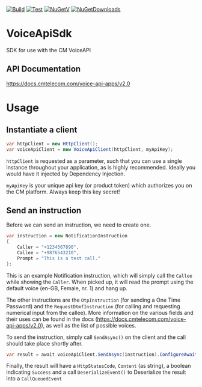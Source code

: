[![Build](https://img.shields.io/appveyor/ci/m-jepson/voiceapisdk/master.svg "Build Status")](https://ci.appveyor.com/project/m-jepson/voiceapisdk/branch/master)
[![Test](https://img.shields.io/appveyor/tests/m-jepson/voiceapisdk/master.svg "Test Status")](https://ci.appveyor.com/project/m-jepson/voiceapisdk/branch/master/tests)
[![NuGetV](https://img.shields.io/nuget/v/CM.Voice.VoiceApi.Sdk.svg "Nuget Version")](https://www.nuget.org/packages/CM.Voice.VoiceApi.Sdk)
[![NuGetDownloads](https://img.shields.io/nuget/dt/CM.Voice.VoiceApi.Sdk.svg "Nuget downloads")](https://www.nuget.org/packages/CM.Voice.VoiceApi.Sdk)

# VoiceApiSdk
SDK for use with the CM VoiceAPI

## API Documentation

https://docs.cmtelecom.com/voice-api-apps/v2.0

# Usage

## Instantiate a client

```cs
var httpClient = new HttpClient();
var voiceApiClient = new VoiceApiClient(httpClient, myApiKey);
```

`httpClient` is requested as a parameter, such that you can use a single instance throughout your application, as is highly recommended.
Ideally you would have it injected by Dependency Injection.

`myApiKey` is your unique api key (or product token) which authorizes you on the CM platform. Always keep this key secret!

## Send an instruction

Before we can send an instruction, we need to create one.

```cs
var instruction = new NotificationInstruction
{
    Caller = "+1234567890",
    Callee = "+9876543210",
    Prompt = "This is a test call."
};
```

This is an example Notification instruction, which will simply call the `Callee` while showing the `Caller`. 
When picked up, it will read the prompt using the default voice (en-GB, Female, nr. 1) and hang up.

The other instructions are the `OtpInstruction` (for sending a One Time Password) and the `RequestDtmfInstruction` (for calling and requesting numerical input from the callee).
More information on the various fields and their uses can be found in the docs (https://docs.cmtelecom.com/voice-api-apps/v2.0), as well as the list of possible voices.

To send the instruction, simply call `SendAsync()`  on the client and the call should take place shortly after.

```cs
var result = await voiceApiClient.SendAsync(instruction).ConfigureAwait(false);
```

Finally, the result will have a `HttpStatusCode`, `Content` (as string), a boolean indicating `Success` and a call `DeserializeEvent()` to Deserialize the result into a `CallQueuedEvent`

